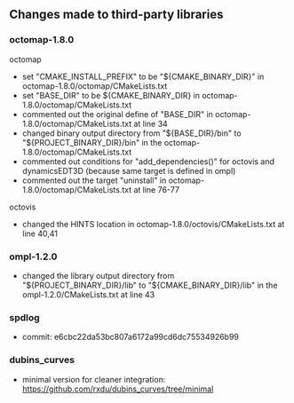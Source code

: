## Changes made to third-party libraries

### octomap-1.8.0

octomap

* set "CMAKE_INSTALL_PREFIX" to be "${CMAKE_BINARY_DIR}" in octomap-1.8.0/octomap/CMakeLists.txt
* set "BASE_DIR" to be ${CMAKE_BINARY_DIR} in octomap-1.8.0/octomap/CMakeLists.txt
* commented out the original define of "BASE_DIR" in octomap-1.8.0/octomap/CMakeLists.txt at line 34
* changed binary output directory from "${BASE_DIR}/bin" to "${PROJECT_BINARY_DIR}/bin" in the octomap-1.8.0/octomap/CMakeLists.txt
* commented out conditions for "add_dependencies()" for octovis and dynamicsEDT3D (because same target is defined in ompl)
* commented out the target "uninstall" in octomap-1.8.0/octomap/CMakeLists.txt at line 76-77

octovis

* changed the HINTS location in octomap-1.8.0/octovis/CMakeLists.txt at line 40,41

### ompl-1.2.0

* changed the library output directory from "${PROJECT_BINARY_DIR}/lib" to "${CMAKE_BINARY_DIR}/lib" in the ompl-1.2.0/CMakeLists.txt at line 43

### spdlog

* commit: e6cbc22da53bc807a6172a99cd6dc75534926b99

### dubins_curves

* minimal version for cleaner integration: https://github.com/rxdu/dubins_curves/tree/minimal
